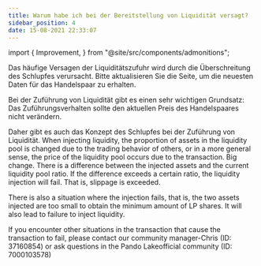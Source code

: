 ```yaml
---
title: Warum habe ich bei der Bereitstellung von Liquidität versagt?
sidebar_position: 4
date: 15-08-2021 22:33:07
---
```


import { Improvement, } from "@site/src/components/admonitions";

<Improvement />


Das häufige Versagen der Liquiditätszufuhr wird durch die Überschreitung des Schlupfes verursacht. Bitte aktualisieren Sie die Seite, um die neuesten Daten für das Handelspaar zu erhalten.

Bei der Zuführung von Liquidität gibt es einen sehr wichtigen Grundsatz: Das Zuführungsverhalten sollte den aktuellen Preis des Handelspaares nicht verändern.

Daher gibt es auch das Konzept des Schlupfes bei der Zuführung von Liquidität. When injecting liquidity, the proportion of assets in the liquidity pool is changed due to the trading behavior of others, or in a more general sense, the price of the liquidity pool occurs due to the transaction. Big change. There is a difference between the injected assets and the current liquidity pool ratio. If the difference exceeds a certain ratio, the liquidity injection will fail. That is, slippage is exceeded.

There is also a situation where the injection fails, that is, the two assets injected are too small to obtain the minimum amount of LP shares. It will also lead to failure to inject liquidity.

If you encounter other situations in the transaction that cause the transaction to fail, please contact our community manager-Chris (ID: 37160854) or ask questions in the Pando Lakeofficial community (ID: 7000103578)